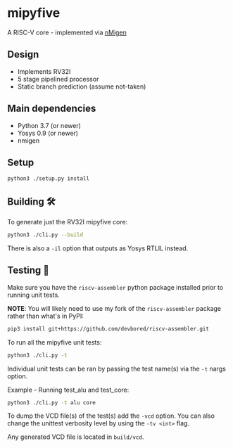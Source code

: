 # mipyfive
A RISC-V core - implemented via [nMigen](https://github.com/m-labs/nmigen)

## Design
- Implements RV32I
- 5 stage pipelined processor
- Static branch prediction (assume not-taken)

## Main dependencies
- Python 3.7 (or newer)
- Yosys 0.9 (or newer)
- nmigen

## Setup
```Bash
python3 ./setup.py install
```

## Building 🛠️
To generate just the RV32I mipyfive core:
```Bash
python3 ./cli.py --build
```
There is also a `-il` option that outputs as Yosys RTLIL instead.

## Testing 🧪
Make sure you have the `riscv-assembler` python package installed prior to running unit tests.

**NOTE**: You will likely need to use my fork of the `riscv-assembler` package rather than what's in PyPI:
```Bash
pip3 install git+https://github.com/devbored/riscv-assembler.git
```

To run all the mipyfive unit tests:
```Bash
python3 ./cli.py -t
```

Individual unit tests can be ran by passing the test name(s) via the `-t` nargs option.

Example - Running test_alu and test_core:
```Bash
python3 ./cli.py -t alu core
```

To dump the VCD file(s) of the test(s) add the `-vcd` option. You can also change the unittest verbosity
level by using the `-tv <int>` flag.

Any generated VCD file is located in `build/vcd`.
